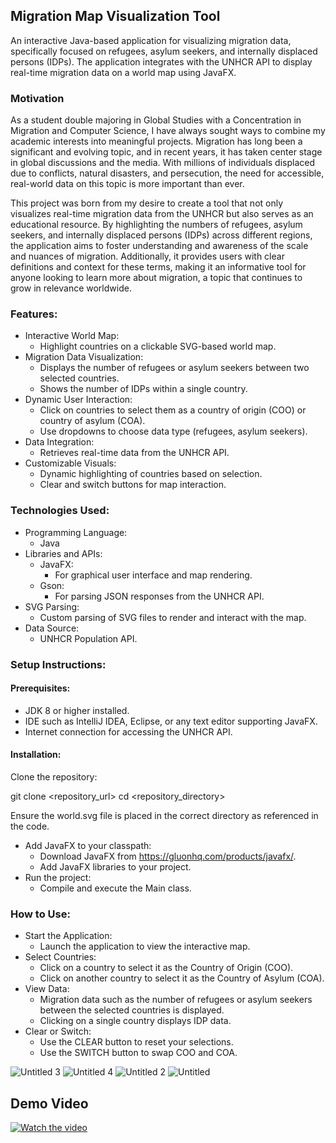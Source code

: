 ## Migration Map Visualization Tool


An interactive Java-based application for visualizing migration data, 
specifically focused on refugees, asylum seekers, and internally displaced 
persons (IDPs). The application integrates with the UNHCR API to display 
real-time migration data on a world map using JavaFX.

### Motivation

As a student double majoring in Global Studies with a Concentration in Migration and Computer Science, I have always sought ways to combine my academic interests into meaningful projects. Migration has long been a significant and evolving topic, and in recent years, it has taken center stage in global discussions and the media. With millions of individuals displaced due to conflicts, natural disasters, and persecution, the need for accessible, real-world data on this topic is more important than ever.

This project was born from my desire to create a tool that not only visualizes real-time migration data from the UNHCR but also serves as an educational resource. By highlighting the numbers of refugees, asylum seekers, and internally displaced persons (IDPs) across different regions, the application aims to foster understanding and awareness of the scale and nuances of migration. Additionally, it provides users with clear definitions and context for these terms, making it an informative tool for anyone looking to learn more about migration, a topic that continues to grow in relevance worldwide.

### Features:

- Interactive World Map: 
  - Highlight countries on a clickable SVG-based world map.
- Migration Data Visualization:
  - Displays the number of refugees or asylum seekers between two selected countries.
  - Shows the number of IDPs within a single country.
- Dynamic User Interaction:
  - Click on countries to select them as a country of origin (COO) or country of asylum (COA).
  - Use dropdowns to choose data type (refugees, asylum seekers).
- Data Integration: 
  - Retrieves real-time data from the UNHCR API.
- Customizable Visuals:
  - Dynamic highlighting of countries based on selection.
  - Clear and switch buttons for map interaction.
 


### Technologies Used:

- Programming Language: 
  - Java
- Libraries and APIs:
  - JavaFX:
    - For graphical user interface and map rendering.
  - Gson:
    - For parsing JSON responses from the UNHCR API.
- SVG Parsing:
  - Custom parsing of SVG files to render and interact with the map.
- Data Source:
  - UNHCR Population API.
 


### Setup Instructions:

#### Prerequisites:

- JDK 8 or higher installed.
- IDE such as IntelliJ IDEA, Eclipse, or any text editor supporting JavaFX.
- Internet connection for accessing the UNHCR API.
  
#### Installation:

Clone the repository:

git clone <repository_url>
cd <repository_directory>

Ensure the world.svg file is placed in the correct directory as referenced in the code.

- Add JavaFX to your classpath:
  - Download JavaFX from https://gluonhq.com/products/javafx/.
  - Add JavaFX libraries to your project.
- Run the project:
  - Compile and execute the Main class.



### How to Use:

- Start the Application:
  - Launch the application to view the interactive map.
- Select Countries:
  - Click on a country to select it as the Country of Origin (COO).
  - Click on another country to select it as the Country of Asylum (COA).
- View Data:
  - Migration data such as the number of refugees or asylum seekers between the selected countries is displayed.
  - Clicking on a single country displays IDP data.
- Clear or Switch:
  - Use the CLEAR button to reset your selections.
  - Use the SWITCH button to swap COO and COA.
 

![Untitled 3](https://github.com/user-attachments/assets/51f26608-1964-4881-8adb-5fc81491e719)
![Untitled 4](https://github.com/user-attachments/assets/6d5d993f-b578-4f7d-8e42-39acc45c2781)
![Untitled 2](https://github.com/user-attachments/assets/7bc977fa-cf34-46e8-86fb-9f47e217f15a)
![Untitled](https://github.com/user-attachments/assets/53cfe521-59fd-4356-a6ca-18a81eb4f008)

## Demo Video

[![Watch the video](https://img.youtube.com/vi/6JtxIPVAYHQ/0.jpg)](https://www.youtube.com/watch?v=6JtxIPVAYHQ)



